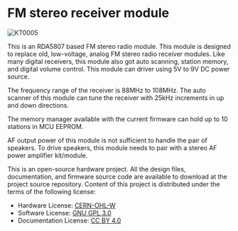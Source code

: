 # FM stereo receiver module

![KT0005](https://raw.githubusercontent.com/srikit/mini-fm-radio-module/main/resources/images/fm-stereo-module-front-small.jpg)

This is an RDA5807 based FM stereo radio module. This module is designed to replace old, low-voltage, analog FM stereo radio receiver modules. Like many digital receivers, this module also got auto scanning, station memory, and digital volume control. This module can driver using 5V to 9V DC power source.

The frequency range of the receiver is 88MHz to 108MHz. The auto scanner of this module can tune the receiver with 25kHz increments in up and down directions. 

The memory manager available with the current firmware can hold up to 10 stations in MCU EEPROM. 

AF output power of this module is not sufficient to handle the pair of speakers. To drive speakers, this module needs to pair with a stereo AF power amplifier kit/module.

This is an open-source hardware project. All the design files, documentation, and firmware source code are available to download at the project source repository. Content of this project is distributed under the terms of the following license:

 - Hardware License: [CERN-OHL-W](https://opensource.org/CERN-OHL-W)
 - Software License: [GNU GPL 3.0](https://github.com/srikit/ssd-clock-module/blob/main/LICENSE)
 - Documentation License: [CC BY 4.0](https://creativecommons.org/licenses/by/4.0)
